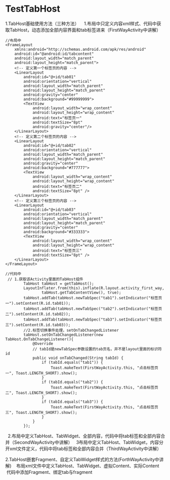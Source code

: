 # TestTabHost

  1.TabHost基础使用方法（三种方法）
    1.布局中只定义内容xml样式、代码中获取TabHost，动态添加全部内容界面和tab标签进来（FirstWayActivity中讲解）

    //布局中
    <FrameLayout
        xmlns:android="http://schemas.android.com/apk/res/android"
        android:id="@android:id/tabcontent"
        android:layout_width="match_parent"
        android:layout_height="match_parent">
        <!-- 定义第一个标签页的内容 -->
        <LinearLayout
            android:id="@+id/tab01"
            android:orientation="vertical"
            android:layout_width="match_parent"
            android:layout_height="match_parent"
            android:gravity="center"
            android:background="#99999999">
            <TextView
                android:layout_width="wrap_content"
                android:layout_height="wrap_content"
                android:text="标签页一"
                android:textSize="8pt"
                android:gravity="center"/>
        </LinearLayout>
        <!-- 定义第二个标签页的内容 -->
        <LinearLayout
            android:id="@+id/tab02"
            android:orientation="vertical"
            android:layout_width="match_parent"
            android:layout_height="match_parent"
            android:gravity="center"
            android:background="#777777">
            <TextView
                android:layout_width="wrap_content"
                android:layout_height="wrap_content"
                android:text="标签页二"
                android:textSize="8pt" />
        </LinearLayout>
        <!-- 定义第三个标签页的内容 -->
        <LinearLayout
            android:id="@+id/tab03"
            android:orientation="vertical"
            android:layout_width="match_parent"
            android:layout_height="match_parent"
            android:gravity="center"
            android:background="#333333">
            <TextView
                android:layout_width="wrap_content"
                android:layout_height="wrap_content"
                android:text="标签页三"
                android:textSize="8pt" />
        </LinearLayout>
    </FrameLayout>

    //代码中
     // 1.获取该Activity里面的TabHost组件
            TabHost tabHost = getTabHost();
            LayoutInflater.from(this).inflate(R.layout.activity_first_way,
                    tabHost.getTabContentView(), true);
            tabHost.addTab(tabHost.newTabSpec("tab1").setIndicator("标签页一").setContent(R.id.tab01));
            tabHost.addTab(tabHost.newTabSpec("tab2").setIndicator("标签页二").setContent(R.id.tab02));
            tabHost.addTab(tabHost.newTabSpec("tab3").setIndicator("标签页三").setContent(R.id.tab03));
            //2.标签切换事件处理，setOnTabChangedListener
            tabHost.setOnTabChangedListener(new TabHost.OnTabChangeListener(){
                @Override
                // tabId是newTabSpec参数设置的tab页名，并不是layout里面的标识符id
                public void onTabChanged(String tabId) {
                    if (tabId.equals("tab1")) {
                        Toast.makeText(FirstWayActivity.this, "点击标签页一", Toast.LENGTH_SHORT).show();
                    }
                    if (tabId.equals("tab2")) {
                        Toast.makeText(FirstWayActivity.this, "点击标签页二", Toast.LENGTH_SHORT).show();
                    }
                    if (tabId.equals("tab3")) {
                        Toast.makeText(FirstWayActivity.this, "点击标签页三", Toast.LENGTH_SHORT).show();
                    }
                }
            });
    2.布局中定义TabHost、TabWidget、全部内容，代码中将tab标签和全部内容合并（SecondWayActivity中讲解）
    3布局中定义TabHost、TabWidget，内容分开xml文件定义，代码中将tab标签和全部内容合并（ThirdWayActivity中讲解）

  2.TabHost嵌套Fragment、自定义TabWidget样式的方法(ForthWayActivity中讲解)
    布局xml文件中定义TabHost、TabWidget、虚拟Content、实际Content
    代码中添加Fragment、绑定tab与fragment
